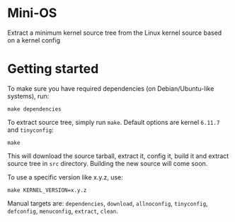 # Mini-OS

Extract a minimum kernel source tree from the Linux kernel source based on a kernel config

# Getting started

To make sure you have required dependencies (on Debian/Ubuntu-like systems), run:

```shell
make dependencies
```

To extract source tree, simply run `make`. Default options are kernel `6.11.7` and `tinyconfig`:

```shell
make
```

This will download the source tarball, extract it, config it, build it and extract source tree in `src` directory. Building the new source will come soon.

To use a specific version like x.y.z, use:

```shell
make KERNEL_VERSION=x.y.z
```

Manual targets are: `dependencies`, `download`, `allnoconfig`, `tinyconfig`, `defconfig`, `menuconfig`, `extract`, `clean`.